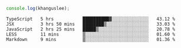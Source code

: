 ```js
console.log(khanguslee);
```

<!--START_SECTION:waka-->
```text
TypeScript   5 hrs           ██████████▓░░░░░░░░░░░░░░   43.12 % 
JSX          3 hrs 50 mins   ████████▒░░░░░░░░░░░░░░░░   33.03 % 
JavaScript   2 hrs 25 mins   █████▒░░░░░░░░░░░░░░░░░░░   20.78 % 
LESS         11 mins         ▒░░░░░░░░░░░░░░░░░░░░░░░░   01.60 % 
Markdown     9 mins          ▒░░░░░░░░░░░░░░░░░░░░░░░░   01.36 % 
```
<!--END_SECTION:waka-->

<!--
**khanguslee/khanguslee** is a ✨ _special_ ✨ repository because its `README.md` (this file) appears on your GitHub profile.

Here are some ideas to get you started:

- 🔭 I’m currently working on ...
- 🌱 I’m currently learning ...
- 👯 I’m looking to collaborate on ...
- 🤔 I’m looking for help with ...
- 💬 Ask me about ...
- 📫 How to reach me: ...
- 😄 Pronouns: ...
- ⚡ Fun fact: ...
-->
